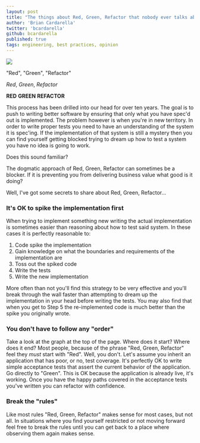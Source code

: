 ```yaml
---
layout: post
title: "The things about Red, Green, Refactor that nobody ever talks about"
author: 'Brian Cardarella'
twitter: 'bcardarella'
github: bcardarella
published: true
tags: engineering, best practices, opinion
---
```


![](http://i.imgur.com/acmyARH.png)

"Red", "Green", "Refactor"

*Red*, *Green*, *Refactor*

**RED** **GREEN** **REFACTOR**

This process has been drilled into our head for over ten years. The goal
is to push to writing better software by ensuring that only what you
have spec'd out is implemented. The problem however is when you're in
new territory. In order to write proper tests you need to have an
understanding of the system it is spec'ing. If the implementation of
that system is still a mystery then you can find yourself getting
blocked trying to dream up how to test a system you have no idea is
going to work.

Does this sound familiar?

The dogmatic approach of Red, Green, Refactor can sometimes be a
blocker. If it is preventing you from delivering business value what
good is it doing?

Well, I've got some secrets to share about Red, Green, Refactor...

### It's OK to spike the implementation first

When trying to implement something new writing the actual implementation
is sometimes easier than reasoning about how to test said system. In
these cases it is perfectly reasonable to:

1. Code spike the implementation
2. Gain knowledge on what the boundaries and requirements of the implementation are
3. Toss out the spiked code
4. Write the tests
5. Write the new implementation

More often than not you'll find this strategy to be very effective and
you'll break through the wall faster than attempting to dream up the
implementation in your head before writing the tests. You may also find
that when you get to Step 5 the re-implemented code is much better than
the spike you originally wrote.

### You don't have to follow any "order"

Take a look at the graph at the top of the page. Where does it start?
Where does it end? Most people, because of the phrase "Red, Green,
Refactor" feel they *must* start with "Red". Well, you don't. Let's
assume you inherit an application that has poor, or no, test coverage.
It's perfectly OK to write simple acceptance tests that assert the
current behavior of the application. Go directly to "Green". This is OK
because the application is already live, it's working. Once you have the
happy paths covered in the acceptance tests you've written you can
refactor with confidence.

### Break the "rules"

Like most rules "Red, Green, Refactor" makes sense for most cases, but
not all. In situations where you find yourself restricted or not moving forward
feel free to break the rules until you can get back to a place where
observing them again makes sense.

